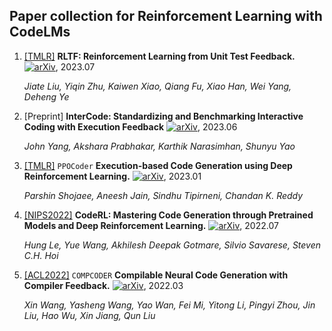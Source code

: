 ## Paper collection for Reinforcement Learning with CodeLMs


1. [[TMLR]](https://openreview.net/forum?id=hjYmsV6nXZ) **RLTF: Reinforcement Learning from Unit Test Feedback.** [![arXiv](https://img.shields.io/badge/arXiv-2307.05711-b31b1b.svg)](https://arxiv.org/abs/2307.04349), 2023.07

   *Jiate Liu, Yiqin Zhu, Kaiwen Xiao, Qiang Fu, Xiao Han, Wei Yang, Deheng Ye* 


2. [Preprint] **InterCode: Standardizing and Benchmarking Interactive Coding with Execution Feedback** [![arXiv](https://img.shields.io/badge/arXiv-2306.14898-b31b1b.svg)](https://arxiv.org/abs/2306.14898), 2023.06

   *John Yang, Akshara Prabhakar, Karthik Narasimhan, Shunyu Yao* 


2. [[TMLR]](https://openreview.net/forum?id=0XBuaxqEcG) `PPOCoder` **Execution-based Code Generation using Deep Reinforcement Learning.** [![arXiv](https://img.shields.io/badge/arXiv-2301.13816-b31b1b.svg)](https://arxiv.org/abs/2301.13816), 2023.01

   *Parshin Shojaee, Aneesh Jain, Sindhu Tipirneni, Chandan K. Reddy* 


3. [[NIPS2022]](https://openreview.net/forum?id=WaGvb7OzySA) **CodeRL: Mastering Code Generation through Pretrained Models and Deep Reinforcement Learning.** [![arXiv](https://img.shields.io/badge/arXiv-2207.01780-b31b1b.svg)](https://arxiv.org/abs/2207.01780), 2022.07

   *Hung Le, Yue Wang, Akhilesh Deepak Gotmare, Silvio Savarese, Steven C.H. Hoi* 


1. [[ACL2022]](https://aclanthology.org/2022.findings-acl.2/) `COMPCODER` **Compilable Neural Code Generation with Compiler Feedback.** [![arXiv](https://img.shields.io/badge/arXiv-2203.05132-b31b1b.svg)](https://arxiv.org/abs/2203.05132), 2022.03

   *Xin Wang, Yasheng Wang, Yao Wan, Fei Mi, Yitong Li, Pingyi Zhou, Jin Liu, Hao Wu, Xin Jiang, Qun Liu* 